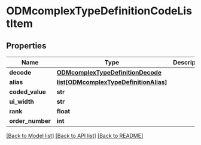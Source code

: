 # ODMcomplexTypeDefinitionCodeListItem

## Properties
Name | Type | Description | Notes
------------ | ------------- | ------------- | -------------
**decode** | [**ODMcomplexTypeDefinitionDecode**](ODMcomplexTypeDefinitionDecode.md) |  | 
**alias** | [**list[ODMcomplexTypeDefinitionAlias]**](ODMcomplexTypeDefinitionAlias.md) |  | [optional] 
**coded_value** | **str** |  | [optional] 
**ui_width** | **str** |  | [optional] 
**rank** | **float** |  | [optional] 
**order_number** | **int** |  | [optional] 

[[Back to Model list]](../README.md#documentation-for-models) [[Back to API list]](../README.md#documentation-for-api-endpoints) [[Back to README]](../README.md)


